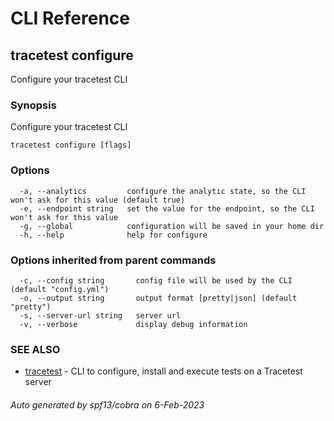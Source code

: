 # CLI Reference
## tracetest configure

Configure your tracetest CLI

### Synopsis

Configure your tracetest CLI

```
tracetest configure [flags]
```

### Options

```
  -a, --analytics         configure the analytic state, so the CLI won't ask for this value (default true)
  -e, --endpoint string   set the value for the endpoint, so the CLI won't ask for this value
  -g, --global            configuration will be saved in your home dir
  -h, --help              help for configure
```

### Options inherited from parent commands

```
  -c, --config string       config file will be used by the CLI (default "config.yml")
  -o, --output string       output format [pretty|json] (default "pretty")
  -s, --server-url string   server url
  -v, --verbose             display debug information
```

### SEE ALSO

* [tracetest](tracetest.md)	 - CLI to configure, install and execute tests on a Tracetest server

###### Auto generated by spf13/cobra on 6-Feb-2023
